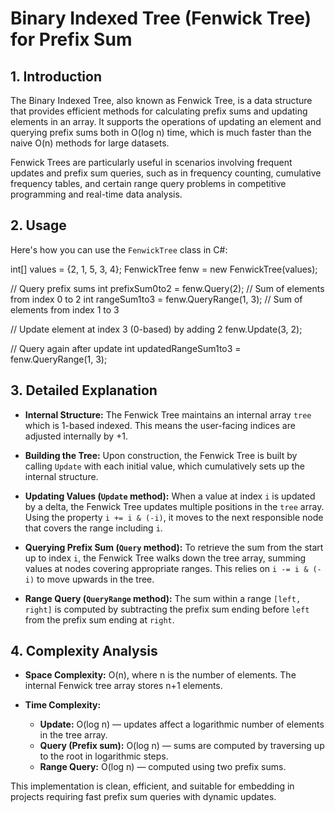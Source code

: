 # Binary Indexed Tree (Fenwick Tree) for Prefix Sum

## 1. Introduction

The Binary Indexed Tree, also known as Fenwick Tree, is a data structure that provides efficient methods for calculating prefix sums and updating elements in an array. It supports the operations of updating an element and querying prefix sums both in O(log n) time, which is much faster than the naive O(n) methods for large datasets.

Fenwick Trees are particularly useful in scenarios involving frequent updates and prefix sum queries, such as in frequency counting, cumulative frequency tables, and certain range query problems in competitive programming and real-time data analysis.

## 2. Usage

Here's how you can use the `FenwickTree` class in C#:

int[] values = {2, 1, 5, 3, 4};
FenwickTree fenw = new FenwickTree(values);

// Query prefix sums
int prefixSum0to2 = fenw.Query(2);       // Sum of elements from index 0 to 2
int rangeSum1to3 = fenw.QueryRange(1, 3); // Sum of elements from index 1 to 3

// Update element at index 3 (0-based) by adding 2
fenw.Update(3, 2);

// Query again after update
int updatedRangeSum1to3 = fenw.QueryRange(1, 3);

## 3. Detailed Explanation

- **Internal Structure:** The Fenwick Tree maintains an internal array `tree` which is 1-based indexed. This means the user-facing indices are adjusted internally by +1.

- **Building the Tree:** Upon construction, the Fenwick Tree is built by calling `Update` with each initial value, which cumulatively sets up the internal structure.

- **Updating Values (`Update` method):** When a value at index `i` is updated by a delta, the Fenwick Tree updates multiple positions in the `tree` array. Using the property `i += i & (-i)`, it moves to the next responsible node that covers the range including `i`.

- **Querying Prefix Sum (`Query` method):** To retrieve the sum from the start up to index `i`, the Fenwick Tree walks down the tree array, summing values at nodes covering appropriate ranges. This relies on `i -= i & (-i)` to move upwards in the tree.

- **Range Query (`QueryRange` method):** The sum within a range `[left, right]` is computed by subtracting the prefix sum ending before `left` from the prefix sum ending at `right`.

## 4. Complexity Analysis

- **Space Complexity:** O(n), where n is the number of elements. The internal Fenwick tree array stores n+1 elements.

- **Time Complexity:**
  - **Update:** O(log n) — updates affect a logarithmic number of elements in the tree array.
  - **Query (Prefix sum):** O(log n) — sums are computed by traversing up to the root in logarithmic steps.
  - **Range Query:** O(log n) — computed using two prefix sums.

This implementation is clean, efficient, and suitable for embedding in projects requiring fast prefix sum queries with dynamic updates.